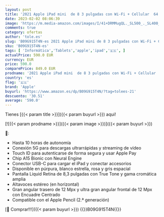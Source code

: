 ```yaml
---
layout: post
title: '2021 Apple iPad mini  de 8 3 pulgadas con Wi-Fi + Cellular  64 GB  - Rosa  6.ª generación '
date: 2023-02-02 08:06:39
image: 'https://m.media-amazon.com/images/I/41+DRMMugQL._SL500_._SL400_.jpg'
comments: true
category: ofertas
author: 'tole.es'
slug: 'B09G915T4N-es 2021 Apple iPad mini de 8 3 pulgadas con Wi-Fi + Cellular...'
sku: 'B09G915T4N-es'
tags: [ 'Informática','Tablets','apple','ipad','🇪🇸', ]
actualPrice: 590.0 EUR
currency: EUR
price: 590.0
comparePrice: 849.0 EUR
prodname: '2021 Apple iPad mini  de 8 3 pulgadas con Wi-Fi + Cellular  64 GB  - Rosa  6.ª generación '
country: 'es'
flag: '🇪🇸'
brand: 'Apple'
buyurl: 'https://www.amazon.es/dp/B09G915T4N/?tag=tolees-21'
descuento: '30.51'
average: '590.0'
---
```


Tienes [{{< param title >}}]({{< param buyurl >}}) aqui!

[![{{< param prodname >}}]({{< param image >}})]({{< param buyurl >}})

🔎:

- Hasta 10 horas de autonomía
- Conexión 5G para descargas ultrarrápidas y streaming de vídeo
- Touch ID para autenticarse de forma segura y usar Apple Pay
- Chip A15 Bionic con Neural Engine
- Conector USB-C para cargar el iPad y conectar accesorios
- Disponible en púrpura, blanco estrella, rosa y gris espacial
- Pantalla Liquid Retina de 8,3 pulgadas con True Tone y gama cromática amplia
- Altavoces estéreo (en horizontal)
- Gran angular trasero de 12 Mpx y ultra gran angular frontal de 12 Mpx con Encuadre Centrado
- Compatible con el Apple Pencil (2.ª generación)

[🛒 Comprar!!!]({{< param buyurl >}})
{{<world>}}B09G915T4N{{</world>}}
